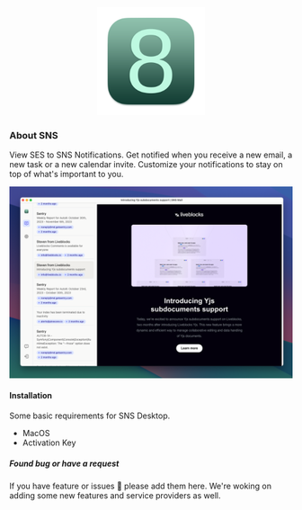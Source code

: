 <p align="center">
<img src="assets/192x192.png">
</p>

### About SNS
View SES to SNS Notifications. Get notified when you receive a new email, a new task or a new calendar invite. Customize your notifications to stay on top of what's important to you.

<p align="center">
<img src="assets/app-view.png">
</p>

#### Installation

Some basic requirements for SNS Desktop.
- MacOS
- Activation Key

##### Found bug or have a request
If you have feature or issues 🐞 please add them here. We're woking on adding some new features and service providers as well.
